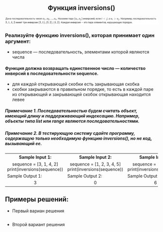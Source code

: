 <h2 style="text-align:center">Функция inversions()</h2>
<div>
<img src="https://github.com/kolesnikovvitaliy/pokolenie_python_oop/blob/main/2_Повторяем_основные_конструкции_языка/2_1_Задачи/2_1_6_Функция_inversions/img/task.png" title="Git" **alt="Git">
​</div>

### Реализуйте функцию inversions(), которая принимает один аргумент:
* sequence — последовательность, элементами которой являются числа

#### Функция должна возвращать единственное число — количество инверсий в последовательности sequence.
* для каждой открывающей скобки есть закрывающая скобка 
* скобки закрываются в правильном порядке, то есть в каждой паре из открывающей и закрывающей скобок открывающая находится левее
##### Примечание 1. Последовательностью будем считать объект, имеющий длину и поддерживающий индексацию. Например, объекты типа list или range являются последовательностями.
##### Примечание 2. В тестирующую систему сдайте программу, содержащую только необходимую функцию inversions(), но не код, вызывающий ее.





<table align="center">
  <tbody>
    <tr>
      <th>Sample Input 1: </th>
      <th>Sample Input 2: </th>
      <th>Sample Input 3:</th>
    </tr>
    <tr>
      <td align="center">sequence = [3, 1, 4, 2]<br>
            print(inversions(sequence))<br></td>
      <td align="center">sequence = [1, 2, 3, 4, 5]<br>
            print(inversions(sequence))<br></td>
      <td align="center">sequence = [4, 3, 2, 1]<br>
            print(inversions(sequence))</td>
    </tr>
    <tr>
      <td>Sample Output 1:</td>
      <td>Sample Output 2:</td>
      <td>Sample Output 3:</td>
    </tr>
    <tr>
      <td align="center">
      3<br>
      </td>
      <td align="center">
      0<br>
      </td>
      <td align="center">
      6<br>
      </td>
    </tr>
  </tbody>
</table>

## Примеры решений:
* Первый вариан решения
```python

```
* Второй вариант решения
```python

```


